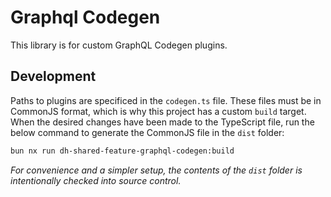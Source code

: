 # Graphql Codegen

This library is for custom GraphQL Codegen plugins.

## Development

Paths to plugins are specificed in the `codegen.ts` file. These files must be in CommonJS
format, which is why this project has a custom `build` target. When the desired changes
have been made to the TypeScript file, run the below command to generate the CommonJS
file in the `dist` folder:

```sh
bun nx run dh-shared-feature-graphql-codegen:build 
```

_For convenience and a simpler setup, the contents of the `dist` folder is intentionally
checked into source control._

